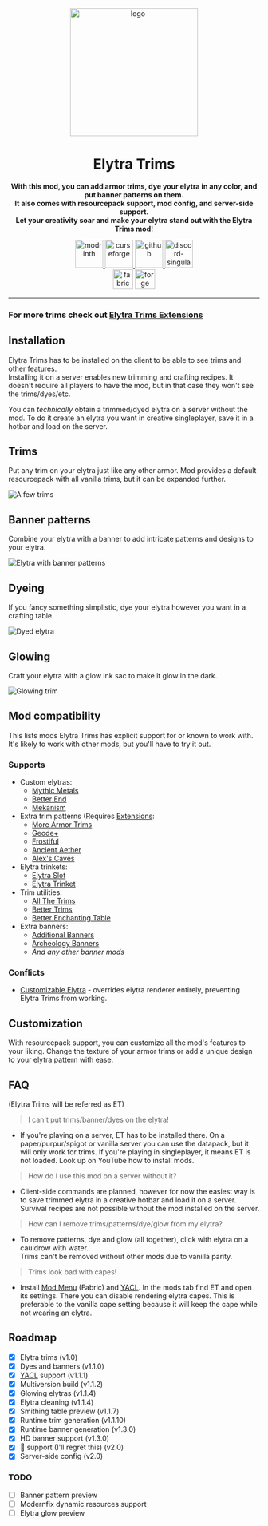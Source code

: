 <center><div>
<img alt="logo" height="256" src="https://cdn.modrinth.com/data/XpzGz7KD/8ff6751948e096f540e320681742d0b3b918931e.png">

<h1>Elytra Trims</h1>
<p>
<b>With this mod, you can add armor trims, dye your elytra in any color, and put banner patterns on them.<br>
It also comes with resourcepack support, mod config, and server-side support.<br>
Let your creativity soar and make your elytra stand out with the Elytra Trims mod!</b>
</p>
<a href="https://modrinth.com/mod/elytra-trims">
<img alt="modrinth" height="56" src="https://cdn.jsdelivr.net/npm/@intergrav/devins-badges@3/assets/cozy/available/modrinth_vector.svg">
</a>

<a href="https://www.curseforge.com/minecraft/mc-mods/elytra-trims">
<img alt="curseforge" height="56" src="https://cdn.jsdelivr.net/npm/@intergrav/devins-badges@3/assets/cozy/available/curseforge_vector.svg">
</a>

<a href="https://github.com/kikugie/elytra-trims">
<img alt="github" height="56" src="https://cdn.jsdelivr.net/npm/@intergrav/devins-badges@3/assets/cozy/available/github_vector.svg">
</a>

<a href="https://discord.com/invite/TBgNUCfryS">
<img alt="discord-singular" height="56" src="https://cdn.jsdelivr.net/npm/@intergrav/devins-badges@3/assets/cozy-minimal/social/discord-singular_vector.svg">
</a>

<br>

<img alt="fabric" height="40" src="https://cdn.jsdelivr.net/npm/@intergrav/devins-badges@3/assets/compact/supported/fabric_vector.svg">
<img alt="forge" height="40" src="https://cdn.jsdelivr.net/npm/@intergrav/devins-badges@3/assets/compact/supported/forge_vector.svg">

<hr>
</div></center>

### For more trims check out [Elytra Trims Extensions](https://modrinth.com/mod/elytra-trims-extensions)

## Installation

Elytra Trims has to be installed on the client to be able to see trims and other features.  
Installing it on a server enables new trimming and crafting recipes. It doesn't require all players to have the mod, but in that case they won't see the trims/dyes/etc.

You can *technically* obtain a trimmed/dyed elytra on a server without the mod. To do it create an elytra you want in creative singleplayer, save it in a hotbar and load on the server.

## Trims

Put any trim on your elytra just like any other armor. Mod provides a default resourcepack with all vanilla trims, but
it can be expanded further.

![A few trims](https://cdn.modrinth.com/data/XpzGz7KD/images/2966103eb5efb4e408088dbd502da364babf636d.png)

## Banner patterns

Combine your elytra with a banner to add intricate patterns and designs to your elytra.

![Elytra with banner patterns](https://cdn.modrinth.com/data/XpzGz7KD/images/0327378aa65018c5f4e761c09c14fa94bb7e1d8d.png)

## Dyeing

If you fancy something simplistic, dye your elytra however you want in a crafting table.

![Dyed elytra](https://cdn.modrinth.com/data/XpzGz7KD/images/511e985762a518992f2bc140b34e9f5c104ade74.png)

## Glowing

Craft your elytra with a glow ink sac to make it glow in the dark.

![Glowing trim](https://cdn.modrinth.com/data/XpzGz7KD/images/849d54736e4519df78678bf00a2077a528e866ad.png)

## Mod compatibility
This lists mods Elytra Trims has explicit support for or known to work with. 
It's likely to work with other mods, but you'll have to try it out.

### Supports
- Custom elytras:
  - [Mythic Metals](https://modrinth.com/mod/mythicmetals)
  - [Better End](https://modrinth.com/mod/betterend)
  - [Mekanism](https://modrinth.com/mod/mekanism)
- Extra trim patterns (Requires [Extensions](https://modrinth.com/mod/elytra-trims-extensions): 
  - [More Armor Trims](https://modrinth.com/mod/more-armor-trims)
  - [Geode+](https://modrinth.com/mod/geode-plus)
  - [Frostiful](https://modrinth.com/mod/frostiful)
  - [Ancient Aether](https://modrinth.com/mod/ancient-aether)
  - [Alex's Caves](https://modrinth.com/mod/alexs-caves)
- Elytra trinkets:
  - [Elytra Slot](https://modrinth.com/mod/elytra-slot)
  - [Elytra Trinket](https://modrinth.com/mod/elytra_trinket)
- Trim utilities:
  - [All The Trims](https://modrinth.com/mod/allthetrims)
  - [Better Trims](https://modrinth.com/mod/bettertrims)
  - [Better Enchanting Table](https://modrinth.com/mod/bettersmithingtable)
- Extra banners:
  - [Additional Banners](https://modrinth.com/mod/additional-banners)
  - [Archeology Banners](https://modrinth.com/mod/archaeology-banners)
  - *And any other banner mods*

### Conflicts
- [Customizable Elytra](<https://modrinth.com/mod/customizable-elytra>) - overrides elytra renderer entirely, preventing Elytra Trims from working.

## Customization
With resourcepack support, you can customize all the mod's features to your liking. Change the texture of your armor
trims or add a unique design to your elytra pattern with ease.

## FAQ
(Elytra Trims will be referred as ET)
> I can't put trims/banner/dyes on the elytra!
- If you're playing on a server, ET has to be installed there. On a paper/purpur/spigot or vanilla server you can use the datapack, but it will only work for trims.
  If you're playing in singleplayer, it means ET is not loaded. Look up on YouTube how to install mods.

> How do I use this mod on a server without it?
- Client-side commands are planned, however for now the easiest way is to save trimmed elytra in a creative hotbar and load it on a server.  
  Survival recipes are not possible without the mod installed on the server.

> How can I remove trims/patterns/dye/glow from my elytra?
- To remove patterns, dye and glow (all together), click with elytra on a cauldrow with water.  
Trims can't be removed without other mods due to vanilla parity.

> Trims look bad with capes!
- Install [Mod Menu](<https://modrinth.com/mod/modmenu>) (Fabric) and [YACL](<https://modrinth.com/mod/yacl>). In the mods tab find ET and open its settings. There you can disable rendering elytra capes. This is preferable to the vanilla cape setting because it will keep the cape while not wearing an elytra.

## Roadmap
- [x] Elytra trims (v1.0)
- [x] Dyes and banners (v1.1.0)
- [x] [YACL](<https://modrinth.com/mod/yacl>) support (v1.1.1)
- [x] Multiversion build (v1.1.2)
- [x] Glowing elytras (v1.1.4)
- [x] Elytra cleaning (v1.1.4)
- [x] Smithing table preview (v1.1.7)
- [x] Runtime trim generation (v1.1.10)
- [x] Runtime banner generation (v1.3.0)
- [x] HD banner support (v1.3.0)
- [x] 🐸 support (I'll regret this) (v2.0)
- [x] Server-side config (v2.0)
### TODO
- [ ] Banner pattern preview
- [ ] Modernfix dynamic resources support
- [ ] Elytra glow preview
